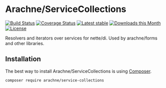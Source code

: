 Arachne/ServiceCollections
====

[![Build Status](https://img.shields.io/travis/Arachne/ServiceCollections/master.svg?style=flat-square)](https://travis-ci.org/Arachne/ServiceCollections/branches)
[![Coverage Status](https://img.shields.io/coveralls/Arachne/ServiceCollections/master.svg?style=flat-square)](https://coveralls.io/github/Arachne/ServiceCollections?branch=master)
[![Latest stable](https://img.shields.io/packagist/v/arachne/service-collections.svg?style=flat-square)](https://packagist.org/packages/arachne/service-collections)
[![Downloads this Month](https://img.shields.io/packagist/dm/arachne/service-collections.svg?style=flat-square)](https://packagist.org/packages/arachne/service-collections)
[![License](https://img.shields.io/badge/license-MIT-blue.svg?style=flat-square)](https://github.com/Arachne/ServiceCollections/blob/master/license.md)

Resolvers and iterators over services for nette/di. Used by arachne/forms and other libraries.

Installation
----

The best way to install Arachne/ServiceCollections is using [Composer](http://getcomposer.org/).

```sh
composer require arachne/service-collections
```
